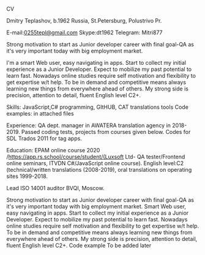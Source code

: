 CV 

Dmitry Teplashov, b.1962
Russia, St.Petersburg, Polustrivo Pr.

E-mail:0255tepl@gmail.com
Skype:dt1962
Telegram: Mitri877

Strong motivation to start as Junior developer career with final goal-QA as it's very important today with big employment market. 

I'm a smart Web user, easy navigating in apps. Start to collect my initial experience as a Junior Developer. Expect to mobilize my past potential to learn fast. Nowadays online studies require self motivation and flexibility to get expertise w/t help. To be in demand and competitive means always learning new things from everywhere ahead of others. 
My strong side is precision, attention to detail, fluent English level C2+.

Skills: JavaScript,C# programming, GItHUB, CAT translations tools 
Code examples: in attached files

Experience: QA dept. manager in AWATERA translation agency in 2018-2019. Passed coding tests, projects from courses given below. Codes for SDL Trados 2011 for tag apps.

Education: EPAM online course 2020 /https://app.rs.school/course/student/(Luxsoft Ltd- QA tester/Frontend online seminars, ITVDN C#/JavaScript online course).
English level:C2 (technical/written translations (2008-2019), oral translations on operating sites 1999-2018.

Lead ISO 14001 auditor BVQI, Moscow.

Strong motivation to start as Junior developer career with final goal-QA as it's very important today with big employment market.
Smart Web user, easy navigating in apps. Start to collect my initial experience as a Junior Developer. Expect to mobilize my past potential to learn fast. Nowadays online studies require self motivation and flexibility to get expertise w/t help. To be in demand and competitive means always learning new things from everywhere ahead of others.
My strong side is precision, attention to detail, fluent English level C2+.
Code example To be added later





